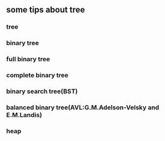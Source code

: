 ## some tips about tree
### tree
### binary tree
### full binary tree
### complete binary tree
### binary search tree(BST)
### balanced binary tree(AVL:G.M.Adelson-Velsky and E.M.Landis)
### heap
